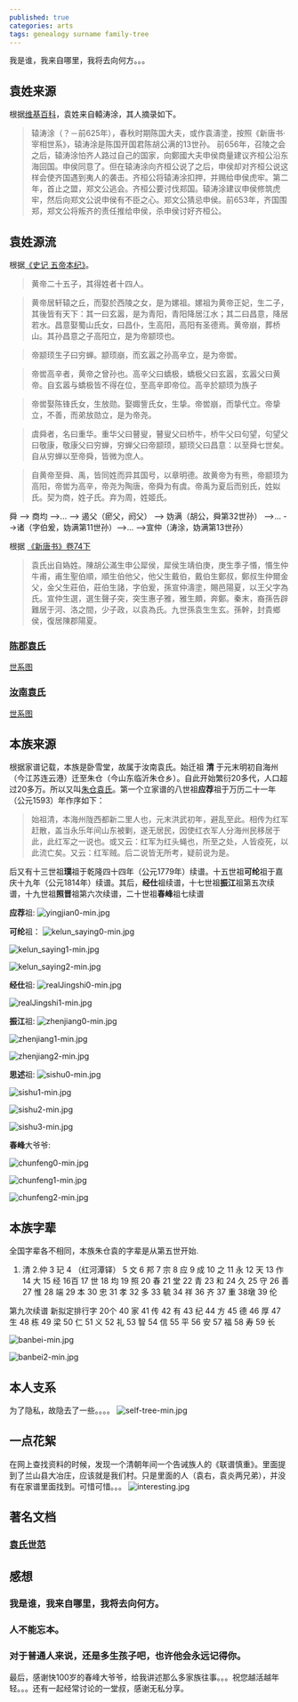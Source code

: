 ```yaml
---
published: true
categories: arts
tags: genealogy surname family-tree
---
```

我是谁，我来自哪里，我将去向何方。。。

## 袁姓来源
根据[维基百科](https://zh.wikipedia.org/wiki/%E8%BD%85%E5%AE%A3%E4%BB%B2)，袁姓来自轅涛涂，其人摘录如下。
>辕涛涂（？－前625年），春秋时期陈国大夫，或作袁濤塗，按照《新唐书·宰相世系》，辕涛涂是陈国开国君陈胡公满的13世孙。
前656年，召陵之会之后，辕涛涂怕齐人路过自己的国家，向鄭國大夫申侯商量建议齐桓公沿东海回国。申侯同意了。但在辕涛涂向齐桓公说了之后，申侯却对齐桓公说这样会使齐国遇到夷人的袭击。齐桓公将辕涛涂扣押，并赐给申侯虎牢。第二年，首止之盟，郑文公逃会。齐桓公要讨伐郑国。辕涛涂建议申侯修筑虎牢，然后向郑文公说申侯有不臣之心。郑文公猜忌申侯。前653年，齐国围郑，郑文公将叛齐的责任推给申侯，杀申侯讨好齐桓公。


## 袁姓源流
根据[《史记 五帝本纪》](http://www.guoxue.com/book/shiji/0001.htm)。
>黄帝二十五子，其得姓者十四人。

>黄帝居轩辕之丘，而娶於西陵之女，是为嫘祖。嫘祖为黄帝正妃，生二子，其後皆有天下：其一曰玄嚣，是为青阳，青阳降居江水；其二曰昌意，降居若水。昌意娶蜀山氏女，曰昌仆，生高阳，高阳有圣德焉。黄帝崩，葬桥山。其孙昌意之子高阳立，是为帝颛顼也。

>帝颛顼生子曰穷蝉。颛顼崩，而玄嚣之孙高辛立，是为帝喾。

>帝喾高辛者，黄帝之曾孙也。高辛父曰蟜极，蟜极父曰玄嚣，玄嚣父曰黄帝。自玄嚣与蟜极皆不得在位，至高辛即帝位。高辛於颛顼为族子

>帝喾娶陈锋氏女，生放勋。娶娵訾氏女，生挚。帝喾崩，而挚代立。帝挚立，不善，而弟放勋立，是为帝尧。

>虞舜者，名曰重华。重华父曰瞽叟，瞽叟父曰桥牛，桥牛父曰句望，句望父曰敬康，敬康父曰穷蝉，穷蝉父曰帝颛顼，颛顼父曰昌意：以至舜七世矣。自从穷蝉以至帝舜，皆微为庶人。

>自黄帝至舜、禹，皆同姓而异其国号，以章明德。故黄帝为有熊，帝颛顼为高阳，帝喾为高辛，帝尧为陶唐，帝舜为有虞。帝禹为夏后而别氏，姓姒氏。契为商，姓子氏。弃为周，姓姬氏。

舜 --> 商均 -->... --> 遏父（瘀父，阏父） --> 妫满（胡公，舜第32世孙） -->... -->诸（字伯爰，妫满第11世孙）-->... -->宣仲（涛涂，妫满第13世孙）

根据 [《新唐书》卷74下](https://zh.wikisource.org/zh/%E6%96%B0%E5%94%90%E6%9B%B8/%E5%8D%B7074%E4%B8%8B)
>袁氏出自媯姓。陳胡公滿生申公犀侯，犀侯生靖伯庚，庚生季子惽，惽生仲牛甫，甫生聖伯順，順生伯他父，他父生戴伯，戴伯生鄭叔，鄭叔生仲爾金父，金父生莊伯，莊伯生諸，字伯爰，孫宣仲濤塗，賜邑陽夏，以王父字為氏。宣仲生選，選生聲子突，突生惠子雅，雅生頗，奔鄭。秦末，裔孫告辟難居于河、洛之間，少子政，以袁為氏。九世孫袁生生玄。孫幹，封貴鄉侯，復居陳郡陽夏。

### [陈郡袁氏](https://zh.wikipedia.org/wiki/%E9%99%88%E9%83%A1%E8%A2%81%E6%B0%8F)

[世系图](https://zh.wikipedia.org/wiki/%E9%99%88%E9%83%A1%E8%A2%81%E6%B0%8F%E4%B8%96%E7%B3%BB%E5%9B%BE)

### [汝南袁氏](https://zh.wikipedia.org/wiki/%E6%B1%9D%E5%8D%97%E8%A2%81%E6%B0%8F)

[世系图](https://zh.wikipedia.org/wiki/%E6%B1%9D%E5%8D%97%E8%A2%81%E6%B0%8F%E4%B8%96%E7%B3%BB%E5%9B%BE)

## 本族来源
根据家谱记载，本族是卧雪堂，故属于汝南袁氏。始迁祖 **清** 于元末明初自海州（今江苏连云港）迁至朱仓（今山东临沂朱仓乡）。自此开始繁衍20多代，人口超过20多万。所以又叫[朱仓袁氏](https://baike.baidu.com/item/%E6%9C%B1%E4%BB%93%E8%A2%81%E6%B0%8F)。第一个立家谱的八世祖**应荐**祖于万历二十一年（公元1593）年作序如下：
>始祖清，本海州陇西都新二里人也，元末洪武初年，避乱至此。相传为红军赶散，盖当永乐年间山东被剿，遂无居民，因使红衣军人分海州民移居于此，此红军之一说也。或又云：红军为红头蝇也，所至之处，人皆疫死，以此流亡矣。又云：红军贼。后二说皆无所考，疑前说为是。

后又有十三世祖**璞**祖于乾隆四十四年（公元1779年）续谱。十五世祖**可纶**祖于嘉庆十九年（公元1814年）续谱。其后，**经仕**祖续谱，十七世祖**振江**祖第五次续谱，十九世祖**照晋**祖第六次续谱，二十世祖**春峰**祖七续谱


**应荐**祖:
![yingjian0-min.jpg]({{site.baseurl}}/images/yingjian0-min.jpg)


**可纶**祖：
![kelun_saying0-min.jpg]({{site.baseurl}}/images/kelun_saying0-min.jpg)

![kelun_saying1-min.jpg]({{site.baseurl}}/images/kelun_saying1-min.jpg)

![kelun_saying2-min.jpg]({{site.baseurl}}/images/kelun_saying2-min.jpg)


**经仕**祖:
![realJingshi0-min.jpg]({{site.baseurl}}/images/realJingshi0-min.jpg)

![realJingshi1-min.jpg]({{site.baseurl}}/images/realJingshi1-min.jpg)


**振江**祖:
![zhenjiang0-min.jpg]({{site.baseurl}}/images/zhenjiang0-min.jpg)

![zhenjiang1-min.jpg]({{site.baseurl}}/images/zhenjiang1-min.jpg)

![zhenjiang2-min.jpg]({{site.baseurl}}/images/zhenjiang2-min.jpg)


**思述**祖:
![sishu0-min.jpg]({{site.baseurl}}/images/sishu0-min.jpg)

![sishu1-min.jpg]({{site.baseurl}}/images/sishu1-min.jpg)

![sishu2-min.jpg]({{site.baseurl}}/images/sishu2-min.jpg)

![sishu3-min.jpg]({{site.baseurl}}/images/sishu3-min.jpg)


**春峰**大爷爷:

![chunfeng0-min.jpg]({{site.baseurl}}/images/chunfeng0-min.jpg)

![chunfeng1-min.jpg]({{site.baseurl}}/images/chunfeng1-min.jpg)

![chunfeng2-min.jpg]({{site.baseurl}}/images/chunfeng2-min.jpg)



## 本族字辈
全国字辈各不相同，本族朱仓袁的字辈是从第五世开始.
1. 清 2.仲 3 玘 4 （红河潭铎） 5 文 6 邦 7 宗 8 应 9 成 10 之 11 永 12 天 13 作 14 大 15 经 16百 17 世 18 均 19 照 20 春 21 堂 22 青 23 和 24 久 25 守 26 善 27 惟 28 端 29 本 30 忠 31 孝 32 多 33 毓 34 祥 36 齐 37 重 38墩 39 伦

第九次续谱 新拟定排行字 20个
40 家 41 传 42 有 43 纪 44 方 45 德 46 厚 47 生 48 栋 49 梁 50 仁 51 义 52 礼 53 智 54 信 55 平 56 安 57 福 58 寿 59 长

![banbei-min.jpg]({{site.baseurl}}/images/banbei-min.jpg)

![banbei2-min.jpg]({{site.baseurl}}/images/banbei2-min.jpg)

 
## 本人支系

为了隐私，故隐去了一些。。。。
![self-tree-min.jpg]({{site.baseurl}}/images/self-tree-min.jpg)

## 一点花絮
在网上查找资料的时候，发现一个清朝年间一个告诫族人的《联谱慎重》。里面提到了兰山县大冶庄，应该就是我们村。只是里面的人（袁右，袁炎两兄弟），并没有在家谱里面找到。可惜可惜。。。
![interesting.jpg]({{site.baseurl}}/images/interesting.jpg)


## 著名文档
### [袁氏世范](https://zh.wikisource.org/zh-hans/%E8%A2%81%E6%B0%8F%E4%B8%96%E7%AF%84)

## 感想
### 我是谁，我来自哪里，我将去向何方。
### 人不能忘本。
### 对于普通人来说，还是多生孩子吧，也许他会永远记得你。

最后，感谢快100岁的春峰大爷爷，给我讲述那么多家族往事。。。祝您越活越年轻。。。还有一起经常讨论的一堂叔，感谢无私分享。
